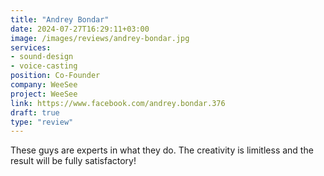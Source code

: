 ```yaml
---
title: "Andrey Bondar"
date: 2024-07-27T16:29:11+03:00
image: /images/reviews/andrey-bondar.jpg
services:
- sound-design
- voice-casting
position: Co-Founder
company: WeeSee
project: WeeSee
link: https://www.facebook.com/andrey.bondar.376
draft: true
type: "review"
---
```


These guys are experts in what they do. The creativity is limitless and the result will be fully satisfactory!